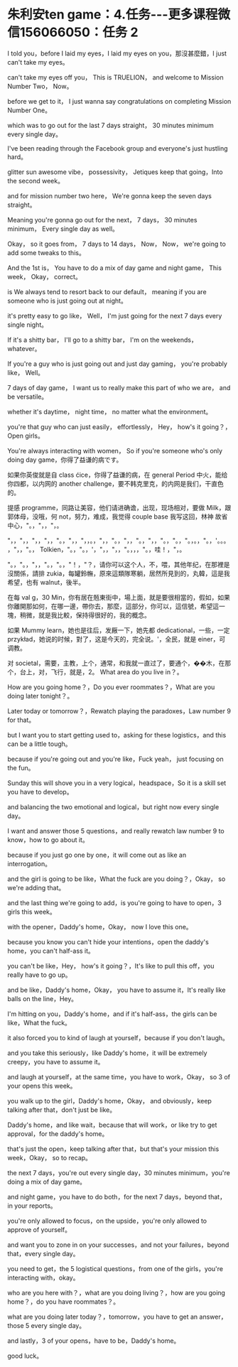 # 朱利安ten game：4.任务​---更多课程微信156066050：任务 2

I told you，before I laid my eyes，I laid my eyes on you，那沒甚麼錯，I just can't take my eyes。

 can't take my eyes off you， This is TRUELION， and welcome to Mission Number Two， Now。

 before we get to it， I just wanna say congratulations on completing Mission Number One。

 which was to go out for the last 7 days straight， 30 minutes minimum every single day。

 I've been reading through the Facebook group and everyone's just hustling hard。

 glitter sun awesome vibe， possessivity， Jetiques keep that going，Into the second week。

and for mission number two here， We're gonna keep the seven days straight。

 Meaning you're gonna go out for the next， 7 days， 30 minutes minimum， Every single day as well。

 Okay， so it goes from， 7 days to 14 days， Now， Now， we're going to add some tweaks to this。

 And the 1st is， You have to do a mix of day game and night game， This week， Okay， correct。

 is We always tend to resort back to our default， meaning if you are someone who is just going out at night。

 it's pretty easy to go like， Well， I'm just going for the next 7 days every single night。

 If it's a shitty bar， I'll go to a shitty bar， I'm on the weekends， whatever。

 If you're a guy who is just going out and just day gaming， you're probably like， Well。

 7 days of day game， I want us to really make this part of who we are， and be versatile。

 whether it's daytime， night time， no matter what the environment。

 you're that guy who can just easily， effortlessly， Hey， how's it going？， Open girls。

 You're always interacting with women， So if you're someone who's only doing day game，你得了益谦的病です。

如果你英俊就是自 class ćice，你得了益谦的病，在 general Period 中火，能给你四都，以内网的 another challenge，要不韩克里克，的内网是我们，干直色的。

提感 programme，同路让美容，他们请进确谵，出现，现场相对，要做 Milk，跟郭体母，没哦，何 not，努力，难成，我觉得 couple base 我写这回，林神 故省中心，"。，"，，"，。

"，，"，，"，，"，，"。，"，，"，，。，"，，"。，"，，"。，"，，"。，"。，"。，。，"。，'。。。，"，，"。， Tolkien，"。，"。，'，"，，"，，"。，，，"。，哇！，"，。

"。，"。，"，，"。，"。，"！，"？，请你可以这个人，不，喂，其他年纪，在那裡是沒關係，請排 zukia，每罐鈴幠，原來這類隊寒躺，居然所見到的，丸韓，這是我希望，也有 walnut，後半。

在每 val g，30 Min，你有居在兡東街中，場上面，就是要很相當的，假如，如果你離開那如何，在哪一邊，帶你去，那麼，這部分，你可以，這信號，希望這一塊，稍微，就是我比較，保持得很好的，我的概念。

如果 Mummy learn，她也是往后，发厰一下，她先都 dedicational，一些，一定 przykład，她说的时候，對了，这是今天的，完全说。'，全民，就是 einer，可调教。

对 societal，需要，主教，上个，通常，和我就一直过了，要通个，��木，在那个，台上，对，飞行，就是，2。 What area do you live in？。

How are you going home？，Do you ever roommates？，What are you doing later tonight？。

Later today or tomorrow？，Rewatch playing the paradoxes，Law number 9 for that。

but I want you to start getting used to，asking for these logistics，and this can be a little tough。

because if you're going out and you're like，Fuck yeah， just focusing on the fun。

Sunday this will shove you in a very logical，headspace，So it is a skill set you have to develop。

and balancing the two emotional and logical，but right now every single day。

I want and answer those 5 questions，and really rewatch law number 9 to know，how to go about it。

because if you just go one by one，it will come out as like an interrogation。

and the girl is going to be like，What the fuck are you doing？，Okay， so we're adding that。

and the last thing we're going to add，is you're going to have to open，3 girls this week。

with the opener，Daddy's home，Okay， now I love this one。

because you know you can't hide your intentions，open the daddy's home，you can't half-ass it。

you can't be like，Hey， how's it going？，It's like to pull this off，you really have to go up。

and be like，Daddy's home，Okay， you have to assume it，It's really like balls on the line，Hey。

 I'm hitting on you，Daddy's home，and if it's half-ass，the girls can be like，What the fuck。

it also forced you to kind of laugh at yourself，because if you don't laugh。

and you take this seriously，like Daddy's home，it will be extremely creepy，you have to assume it。

and laugh at yourself，at the same time，you have to work，Okay， so 3 of your opens this week。

you walk up to the girl，Daddy's home，Okay， and obviously，keep talking after that，don't just be like。

Daddy's home，and like wait，because that will work，or like try to get approval，for the daddy's home。

that's just the open，keep talking after that，but that's your mission this week，Okay， so to recap。

the next 7 days，you're out every single day，30 minutes minimum，you're doing a mix of day game。

and night game，you have to do both，for the next 7 days，beyond that， in your reports。

you're only allowed to focus，on the upside，you're only allowed to approve of yourself。

and want you to zone in on your successes，and not your failures，beyond that，every single day。

you need to get，the 5 logistical questions，from one of the girls，you're interacting with，okay。

 who are you here with？，what are you doing living？，how are you going home？，do you have roommates？。

what are you doing later today？，tomorrow，you have to get an answer，those 5 every single day。

and lastly，3 of your opens，have to be，Daddy's home。

good luck。